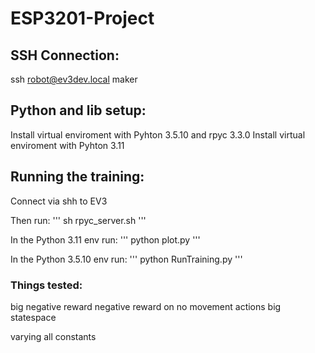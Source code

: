 # ESP3201-Project

## SSH Connection:

ssh robot@ev3dev.local
maker

## Python and lib setup:

Install virtual enviroment with Pyhton 3.5.10 and rpyc 3.3.0 
Install virtual enviroment with Pyhton 3.11


## Running the training:

Connect via shh to EV3

Then run:
'''
sh rpyc_server.sh
'''

In the Python 3.11 env run:
'''
python plot.py
'''

In the Python 3.5.10 env run:
'''
python RunTraining.py
'''



### Things tested:

big negative reward
negative reward on no movement actions
big statespace

varying all constants
